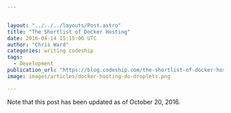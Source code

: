 ```yaml
---


layout: "../../../layouts/Post.astro"
title: "The Shortlist of Docker Hosting"
date: 2016-04-14 15:15:06 UTC
author: "Chris Ward"
categories: writing codeship
tags:
  - Development
publication_url: "https://blog.codeship.com/the-shortlist-of-docker-hosting/"
image: images/articles/docker-hosting-do-droplets.png

---
```

Note that this post has been updated as of October 20, 2016.


